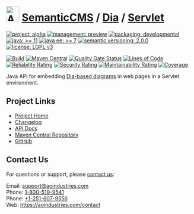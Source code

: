 # [<img src="ao-logo.png" alt="AO Logo" width="35" height="40">](https://github.com/ao-apps) [SemanticCMS](https://github.com/ao-apps/semanticcms) / [Dia](https://github.com/ao-apps/semanticcms-dia) / [Servlet](https://github.com/ao-apps/semanticcms-dia-servlet)

[![project: alpha](https://semanticcms.com/ao-badges/project-alpha.svg)](https://aoindustries.com/life-cycle#project-alpha)
[![management: preview](https://semanticcms.com/ao-badges/management-preview.svg)](https://aoindustries.com/life-cycle#management-preview)
[![packaging: developmental](https://semanticcms.com/ao-badges/packaging-developmental.svg)](https://aoindustries.com/life-cycle#packaging-developmental)  
[![java: &gt;= 11](https://semanticcms.com/ao-badges/java-11.svg)](https://docs.oracle.com/en/java/javase/11/)
[![java ee: &gt;= 7](https://semanticcms.com/ao-badges/javaee-7.svg)](https://docs.oracle.com/javaee/7/)
[![semantic versioning: 2.0.0](https://semanticcms.com/ao-badges/semver-2.0.0.svg)](http://semver.org/spec/v2.0.0.html)
[![license: LGPL v3](https://semanticcms.com/ao-badges/license-lgpl-3.0.svg)](https://www.gnu.org/licenses/lgpl-3.0)

[![Build](https://github.com/ao-apps/semanticcms-dia-servlet/workflows/Build/badge.svg?branch=master)](https://github.com/ao-apps/semanticcms-dia-servlet/actions?query=workflow%3ABuild)
[![Maven Central](https://maven-badges.herokuapp.com/maven-central/com.semanticcms/semanticcms-dia-servlet/badge.svg)](https://maven-badges.herokuapp.com/maven-central/com.semanticcms/semanticcms-dia-servlet)
[![Quality Gate Status](https://sonarcloud.io/api/project_badges/measure?branch=master&project=com.semanticcms%3Asemanticcms-dia-servlet&metric=alert_status)](https://sonarcloud.io/dashboard?branch=master&id=com.semanticcms%3Asemanticcms-dia-servlet)
[![Lines of Code](https://sonarcloud.io/api/project_badges/measure?branch=master&project=com.semanticcms%3Asemanticcms-dia-servlet&metric=ncloc)](https://sonarcloud.io/component_measures?branch=master&id=com.semanticcms%3Asemanticcms-dia-servlet&metric=ncloc)  
[![Reliability Rating](https://sonarcloud.io/api/project_badges/measure?branch=master&project=com.semanticcms%3Asemanticcms-dia-servlet&metric=reliability_rating)](https://sonarcloud.io/component_measures?branch=master&id=com.semanticcms%3Asemanticcms-dia-servlet&metric=Reliability)
[![Security Rating](https://sonarcloud.io/api/project_badges/measure?branch=master&project=com.semanticcms%3Asemanticcms-dia-servlet&metric=security_rating)](https://sonarcloud.io/component_measures?branch=master&id=com.semanticcms%3Asemanticcms-dia-servlet&metric=Security)
[![Maintainability Rating](https://sonarcloud.io/api/project_badges/measure?branch=master&project=com.semanticcms%3Asemanticcms-dia-servlet&metric=sqale_rating)](https://sonarcloud.io/component_measures?branch=master&id=com.semanticcms%3Asemanticcms-dia-servlet&metric=Maintainability)
[![Coverage](https://sonarcloud.io/api/project_badges/measure?branch=master&project=com.semanticcms%3Asemanticcms-dia-servlet&metric=coverage)](https://sonarcloud.io/component_measures?branch=master&id=com.semanticcms%3Asemanticcms-dia-servlet&metric=Coverage)

Java API for embedding [Dia-based diagrams](https://wiki.gnome.org/Apps/Dia/) in web pages in a Servlet environment.

## Project Links
* [Project Home](https://semanticcms.com/dia/servlet/)
* [Changelog](https://semanticcms.com/dia/servlet/changelog)
* [API Docs](https://semanticcms.com/dia/servlet/apidocs/)
* [Maven Central Repository](https://central.sonatype.com/search?namespace=com.semanticcms&q=a%3Asemanticcms-dia-servlet)
* [GitHub](https://github.com/ao-apps/semanticcms-dia-servlet)

## Contact Us
For questions or support, please [contact us](https://aoindustries.com/contact):

Email: [support@aoindustries.com](mailto:support@aoindustries.com)  
Phone: [1-800-519-9541](tel:1-800-519-9541)  
Phone: [+1-251-607-9556](tel:+1-251-607-9556)  
Web: https://aoindustries.com/contact
